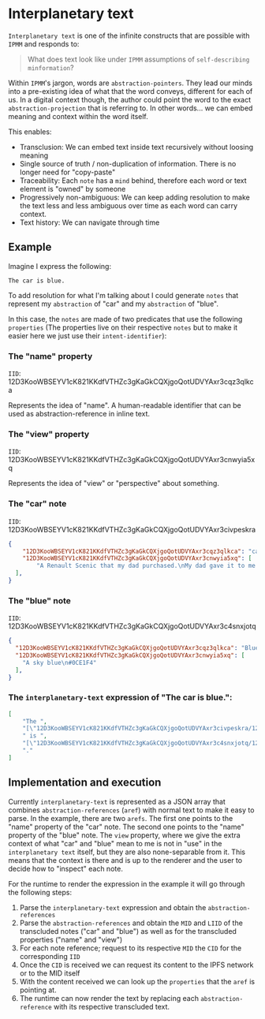 # Interplanetary text

`Interplanetary text` is one of the infinite constructs that are possible with `IPMM` and responds to:
> What does text look like under `IPMM` assumptions of `self-describing` `minformation`?


Within `IPMM`'s jargon, words are `abstraction-pointers`. They lead our minds into a pre-existing idea of what that the word conveys, different for each of us.
In a digital context though, the author could point the word to the exact `abstraction-projection` that is referring to. In other words... we can embed meaning and context within the word itself.

This enables:
- Transclusion: We can embed text inside text recursively without loosing meaning
- Single source of truth / non-duplication of information. There is no longer need for "copy-paste"
- Traceability: Each `note` has a `mind` behind, therefore each word or text element is "owned" by someone
- Progressively non-ambiguous: We can keep adding resolution to make the text less and less ambiguous over time as each word can carry context.
- Text history: We can navigate through time

## Example

Imagine I express the following:
```
The car is blue.
```

To add resolution for what I'm talking about I could generate `notes` that represent my `abstraction` of "car" and my `abstraction` of "blue".

In this case, the `notes` are made of two predicates that use the following `properties` (The properties live on their respective `notes` but to make it easier here we just use their `intent-identifier`):


### The "name" property
`IID`: 12D3KooWBSEYV1cK821KKdfVTHZc3gKaGkCQXjgoQotUDVYAxr3cqz3qlkca

Represents the idea of "name". A human-readable identifier that can be used as abstraction-reference in inline text.

### The "view" property
`IID`: 12D3KooWBSEYV1cK821KKdfVTHZc3gKaGkCQXjgoQotUDVYAxr3cnwyia5xq

Represents the idea of "view" or "perspective" about something.


### The "car" note

`IID`: 12D3KooWBSEYV1cK821KKdfVTHZc3gKaGkCQXjgoQotUDVYAxr3civpeskra

```JSON
{
    "12D3KooWBSEYV1cK821KKdfVTHZc3gKaGkCQXjgoQotUDVYAxr3cqz3qlkca": "car",
    "12D3KooWBSEYV1cK821KKdfVTHZc3gKaGkCQXjgoQotUDVYAxr3cnwyia5xq": [
        "A Renault Scenic that my dad purchased.\nMy dad gave it to me. It was my first car\nIt learned to drive with that car."
  ],
}
```

### The "blue" note
`IID`: 12D3KooWBSEYV1cK821KKdfVTHZc3gKaGkCQXjgoQotUDVYAxr3c4snxjotq
```json
{
  "12D3KooWBSEYV1cK821KKdfVTHZc3gKaGkCQXjgoQotUDVYAxr3cqz3qlkca": "Blue",
  "12D3KooWBSEYV1cK821KKdfVTHZc3gKaGkCQXjgoQotUDVYAxr3cnwyia5xq": [
    "A sky blue\n#0CE1F4"
  ],
}
```

### The `interplanetary-text` expression of "The car is blue.":

```JSON
[
    "The ",
    "[\"12D3KooWBSEYV1cK821KKdfVTHZc3gKaGkCQXjgoQotUDVYAxr3civpeskra/12D3KooWBSEYV1cK821KKdfVTHZc3gKaGkCQXjgoQotUDVYAxr3cqz3qlkca\"]",
    " is ",
    "[\"12D3KooWBSEYV1cK821KKdfVTHZc3gKaGkCQXjgoQotUDVYAxr3c4snxjotq/12D3KooWBSEYV1cK821KKdfVTHZc3gKaGkCQXjgoQotUDVYAxr3cqz3qlkca\"]",
    "."
]
```

## Implementation and execution

Currently `interplanetary-text` is represented as a JSON array that combines `abstraction-references` (`aref`) with normal text to make it easy to parse.
In the example, there are two `arefs`. The first one points to the "name" property of the "car" note. The second one points to the "name" property of the "blue" note.
The `view` property, where we give the extra context of what "car" and "blue" mean to me is not in "use" in the `interplanetary text` itself, but they are also none-separable from it. This means that the context is there and is up to the renderer and the user to decide how to "inspect" each note.

For the runtime to render the expression in the example it will go through the following steps:
1. Parse the `interplanetary-text` expression and obtain the `abstraction-references`
2. Parse the `abstraction-references` and obtain the `MID` and `LIID` of the transcluded notes ("car" and "blue") as well as for the transcluded properties ("name" and "view")
3. For each note reference; request to its respective `MID` the `CID` for the corresponding `IID`
4. Once the `CID` is received we can request its content to the IPFS network or to the MID itself
5. With the content received we can look up the `properties` that the `aref` is pointing at.
6. The runtime can now render the text by replacing each `abstraction-reference` with its respective transcluded text.
